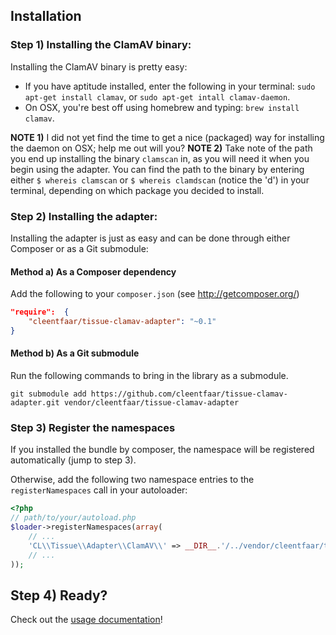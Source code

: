 ## Installation

### Step 1) Installing the ClamAV binary:

Installing the ClamAV binary is pretty easy:
- If you have aptitude installed, enter the following in your terminal: `sudo apt-get install clamav`, or `sudo apt-get intall clamav-daemon`.
- On OSX, you're best off using homebrew and typing: `brew install clamav`.

**NOTE 1)** I did not yet find the time to get a nice (packaged) way for installing the daemon on OSX; help me out will you?
**NOTE 2)** Take note of the path you end up installing the binary `clamscan` in, as you will need it when you begin using
the adapter. You can find the path to the binary by entering either `$ whereis clamscan` or `$ whereis clamdscan` (notice the 'd')
in your terminal, depending on which package you decided to install.


### Step 2) Installing the adapter:

Installing the adapter is just as easy and can be done through either Composer or as a Git submodule:


#### Method a) As a Composer dependency

Add the following to your ``composer.json`` (see http://getcomposer.org/)
```json
"require":  {
    "cleentfaar/tissue-clamav-adapter": "~0.1"
}
```

#### Method b) As a Git submodule

Run the following commands to bring in the library as a submodule.
```
git submodule add https://github.com/cleentfaar/tissue-clamav-adapter.git vendor/cleentfaar/tissue-clamav-adapter
```


### Step 3) Register the namespaces

If you installed the bundle by composer, the namespace will be registered automatically (jump to step 3).

Otherwise, add the following two namespace entries to the `registerNamespaces` call in your autoloader:
```php
<?php
// path/to/your/autoload.php
$loader->registerNamespaces(array(
    // ...
    'CL\\Tissue\\Adapter\\ClamAV\\' => __DIR__.'/../vendor/cleentfaar/tissue-clamav-adapter',
    // ...
));
```


## Step 4) Ready?

Check out the [usage documentation](usage.md)!
